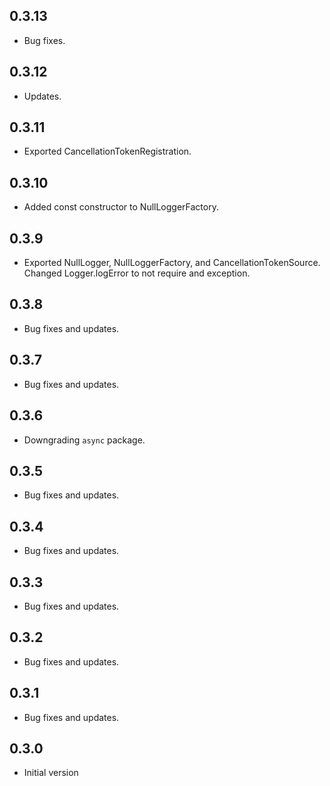 ## 0.3.13

* Bug fixes.

## 0.3.12

* Updates.

## 0.3.11

* Exported CancellationTokenRegistration.

## 0.3.10

* Added const constructor to NullLoggerFactory.

## 0.3.9

* Exported NullLogger, NullLoggerFactory, and CancellationTokenSource. Changed Logger.logError to not require and exception.

## 0.3.8

* Bug fixes and updates.

## 0.3.7

* Bug fixes and updates.

## 0.3.6

* Downgrading `async` package.

## 0.3.5

* Bug fixes and updates.

## 0.3.4

* Bug fixes and updates.

## 0.3.3

* Bug fixes and updates.

## 0.3.2

* Bug fixes and updates.

## 0.3.1

* Bug fixes and updates.

## 0.3.0

- Initial version
